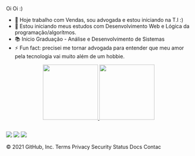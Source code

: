 Oi Oi :)

- 🌱 Hoje trabalho com Vendas, sou advogada e estou iniciando na T.I  :) 
- 💬 Estou iniciando meus estudos com Desenvolvimento Web e Lógica da programação/algorítmos.
- 📚 Inicio Graduação - Análise e Desenvolvimento de Sistemas
- ⚡ Fun fact: precisei me tornar advogada para entender que meu amor pela tecnologia vai muito além de um hobbie. 

<div align="center">
  <a href="https://github.com/RaquelFBatista">
  <img height="150em" src="https://github-readme-stats.vercel.app/api?username=RaquelFBatista&show_icons=true&theme=synthwave&include_all_commits=true&count_private=true"/>
  <img height="150em" src="https://github-readme-stats.vercel.app/api/top-langs/?username=RaquelFBatista&layout=compact&langs_count=7&theme=synthwave"/>
</div>
 
  ##
 
<div> 
  <a href="https://instagram.com/raquelfbatista" target="_blank"><img src="https://img.shields.io/badge/-Instagram-%23E4405F?style=for-the-badge&logo=instagram&logoColor=white" target="_blank"></a>
  <a href = "mailto:raquelferreirab1@gmail.com"><img src="https://img.shields.io/badge/-Gmail-%23333?style=for-the-badge&logo=gmail&logoColor=white" target="_blank"></a>
  <a href="https://www.linkedin.com/in/raquel-ferreira-batista/" target="_blank"><img src="https://img.shields.io/badge/-LinkedIn-%230077B5?style=for-the-badge&logo=linkedin&logoColor=white" target="_blank"></a> 

 
</div>
  
  
© 2021 GitHub, Inc.
Terms
Privacy
Security
Status
Docs
Contac
